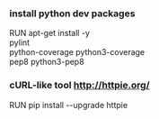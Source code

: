

### install python dev packages
RUN apt-get install -y \
 pylint \
 python-coverage python3-coverage \
 pep8 python3-pep8

### cURL-like tool http://httpie.org/
RUN pip install --upgrade httpie
